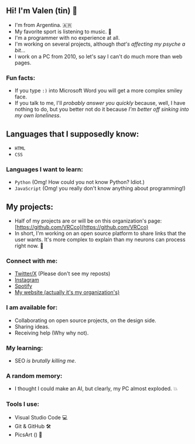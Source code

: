 ## Hi! I'm Valen (tin) 👋

- I'm from Argentina. 🇦🇷
- My favorite sport is listening to music. 🎵
- I'm a programmer with no experience at all.
- I'm working on several projects, although *that's affecting my psyche a bit...*
- I work on a PC from 2010, so let's say I can't do much more than web pages.

### Fun facts:
- If you type `:)` into Microsoft Word you will get a more complex smiley face.
- If you talk to me, I'll *probably answer you quickly* because, well, I have nothing to do, but you better not do it because *I'm better off sinking into my own loneliness*.

## Languages that I supposedly know:
- `HTML`
- `CSS`

### Languages I want to learn:
- `Python` (Omg! How could you not know Python? Idiot.)
- `JavaScript` (Omg! you really don't know anything about programming!)

## My projects:
- Half of my projects are or will be on this organization's page: [https://github.com/VRCco](https://github.com/VRCco)
- In short, I'm working on an open source platform to share links that the user wants. It's more complex to explain than my neurons can process right now. 🧠

### Connect with me:
- [Twitter/X](https://x.com/valen_rolnn) (Please don't see my reposts)
- [Instagram](https://www.instagram.com/valen_rolnn)
- [Spotify](https://open.spotify.com/user/3127w7uclpnwt6e32qrvmtg4qipm)
- [My website (actually it's my organization's)](https://vrcco.vercel.app)

### I am available for:
- Collaborating on open source projects, on the design side.
- Sharing ideas.
- Receiving help (Why why not).

### My learning:
- SEO *is brutally killing me*.

### A random memory:
- I thought I could make an AI, but clearly, my PC almost exploded. 💥

### Tools I use:
- Visual Studio Code 💻
- Git & GitHub 🛠️
- PicsArt () 🎨

